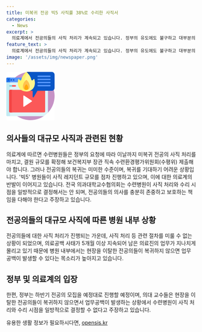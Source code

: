 ```yaml
---
title: 미복귀 전공 빅5 사직률 38%로 수리한 사직서
categories:
  - News
excerpt: >
  의료계에서 전공의들의 사직 처리가 계속되고 있습니다. 정부의 유도에도 불구하고 대부분의 전공의들이 무응답으로 사직 처리를 거부하고 있으며, 이로 인해 복귀는 힘든 상황입니다. 전공의들의 사직으로 인해 병원 내부에서는 업무공백이 발생하고 있고, 이에 대한 우려가 커지고 있습니다. 전공의들과의 충분한 논의를 통해 해결해야 한다는 의대 교수들의 요구와 비대위의 입장이 대립하고 있습니다. 이러한 상황에서 정부는 하반기에도 전공의 모집을 예정대로 진행할 예정이며, 각 병원은 업무공백으로 버티기 어려운 상황입니다.
feature_text: >
  의료계에서 전공의들의 사직 처리가 계속되고 있습니다. 정부의 유도에도 불구하고 대부분의 전공의들이 무응답으로 사직 처리를 거부하고 있으며, 이로 인해 복귀는 힘든 상황입니다. 전공의들의 사직으로 인해 병원 내부에서는 업무공백이 발생하고 있고, 이에 대한 우려가 커지고 있습니다. 전공의들과의 충분한 논의를 통해 해결해야 한다는 의대 교수들의 요구와 비대위의 입장이 대립하고 있습니다. 이러한 상황에서 정부는 하반기에도 전공의 모집을 예정대로 진행할 예정이며, 각 병원은 업무공백으로 버티기 어려운 상황입니다.
image: '/assets/img/newspaper.png'
---
```


<p><img src="/assets/img/news.png" alt="rentncar 속보" /></p>

<h2 data-ke-size="size26">의사들의 대규모 사직과 관련된 현황</h2>

<p data-ke-size="size16">의료계에 따르면 수련병원들은 정부의 요청에 따라 이날까지 미복귀 전공의 사직 처리를 마치고, 결원 규모를 확정해 보건복지부 장관 직속 수련환경평가위원회(수평위) 제출해야 합니다. 그러나 전공의들의 복귀는 미미한 수준이며, 복귀를 기대하기 어려운 상황입니다. '빅5' 병원들이 사직 레지던트 규모를 점차 진행하고 있으며, 이에 대한 의료계의 반발이 이어지고 있습니다. 전국 의과대학교수협의회는 수련병원이 사직 처리와 수리 시점을 일방적으로 결정해서는 안 되며, 전공의들의 의사를 충분히 존중하고 보호하는 책임을 다해야 한다고 주장하고 있습니다.</p>

<h2 data-ke-size="size26">전공의들의 대규모 사직에 따른 병원 내부 상황</h2>

<p data-ke-size="size16">전공의들에 대한 사직 처리가 진행되는 가운데, 사직 처리 등 관련 절차를 미룰 수 없는 상황이 되었으며, 의료공백 사태가 5개월 이상 지속되어 남은 의료진의 업무가 지나치게 몰리고 있기 때문에 병원 내부에서는 현장을 이탈한 전공의들이 복귀하지 않으면 업무 공백이 발생할 수 있다는 목소리가 높아지고 있습니다.</p>

<h2 data-ke-size="size26">정부 및 의료계의 입장</h2>

<p data-ke-size="size16">한편, 정부는 하반기 전공의 모집을 예정대로 진행할 예정이며, 의대 교수들은 현장을 이탈한 전공의들이 복귀하지 않으면서 업무공백이 발생하는 상황에서 수련병원이 사직 처리와 수리 시점을 일방적으로 결정할 수 없다고 주장하고 있습니다.</p>
유용한 생활 정보가 필요하시다면, <a href="https://opensis.kr" rel="dofollow">opensis.kr</a>


